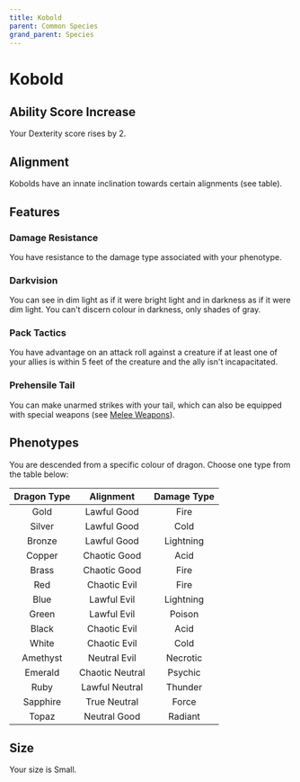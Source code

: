 ```yaml
---
title: Kobold
parent: Common Species
grand_parent: Species
---
```


# Kobold

## Ability Score Increase
Your Dexterity score rises by 2.

## Alignment
Kobolds have an innate inclination towards certain alignments (see table).

## Features

### Damage Resistance
You have resistance to the damage type associated with your phenotype.

### Darkvision
You can see in dim light as if it were bright light and in darkness as if it were dim light. You can't discern colour in darkness, only shades of gray.

### Pack Tactics
You have advantage on an attack roll against a creature if at least one of your allies is within 5 feet of the creature and the ally isn't incapacitated.

### Prehensile Tail
You can make unarmed strikes with your tail, which can also be equipped with special weapons (see [Melee Weapons](http://stormchaserroleplaying.com/stormchaserRPG/Equipment/Weapons/MeleeWeaponTables/)).

## Phenotypes
You are descended from a specific colour of dragon. Choose one type from the table below:

| Dragon Type | Alignment | Damage Type |
|:-----------:|:---------:|:-----------:|
| Gold     | Lawful Good | Fire |
| Silver   | Lawful Good | Cold |
| Bronze   | Lawful Good | Lightning |
| Copper   | Chaotic Good | Acid |
| Brass    | Chaotic Good | Fire |
| Red      | Chaotic Evil | Fire |
| Blue     | Lawful Evil | Lightning |
| Green    | Lawful Evil | Poison |
| Black    | Chaotic Evil | Acid |
| White    | Chaotic Evil | Cold |
| Amethyst | Neutral Evil | Necrotic |
| Emerald  | Chaotic Neutral | Psychic |
| Ruby     | Lawful Neutral | Thunder |
| Sapphire | True Neutral | Force |
| Topaz    | Neutral Good | Radiant |

## Size
Your size is Small.
